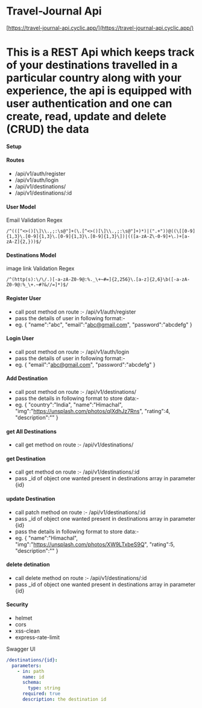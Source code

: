 # Travel-Journal Api
[https://travel-journal-api.cyclic.app/](https://travel-journal-api.cyclic.app/)

# This is a REST Api which keeps track of your destinations travelled in a particular country along with your experience, the api is equipped with user authentication and one can create, read, update and delete (CRUD) the data  

#### Setup

#### Routes

- /api/v1/auth/register
- /api/v1/auth/login
- /api/v1/destinations/
- /api/v1/destinations/:id

#### User Model

Email Validation Regex

```regex
/^(([^<>()[\]\\.,;:\s@"]+(\.[^<>()[\]\\.,;:\s@"]+)*)|(".+"))@((\[[0-9]{1,3}\.[0-9]{1,3}\.[0-9]{1,3}\.[0-9]{1,3}\])|(([a-zA-Z\-0-9]+\.)+[a-zA-Z]{2,}))$/
```

#### Destinations Model

image link Validation Regex

```regex
/^(http(s):\/\/.)[-a-zA-Z0-9@:%._\+~#=]{2,256}\.[a-z]{2,6}\b([-a-zA-Z0-9@:%_\+.~#?&//=]*)$/
```

#### Register User

- call post method on route :- /api/v1/auth/register
- pass the details of user in following format:-
- eg. {
    "name":"abc",
    "email":"abc@gmail.com",
    "password":"abcdefg"
  }

#### Login User

- call post method on route :- /api/v1/auth/login
- pass the details of user in following format:-
- eg. {
    "email":"abc@gmail.com",
    "password":"abcdefg"
  }
#### Add Destination

- call post method on route :- /api/v1/destinations/
- pass the details in following format to store data:-
- eg. {
    "country":"India",
    "name":"Himachal",
    "img":"https://unsplash.com/photos/qIXdhJz7Rns",
    "rating":4,
    "description":""
  }

#### get All Destinations

- call get method on route :- /api/v1/destinations/

#### get Destination

- call get method on route :- /api/v1/destinations/:id
- pass _id of object one wanted present in destinations array in parameter {id}

#### update Destination

- call patch method on route :- /api/v1/destinations/:id
- pass _id of object one wanted present in destinations array in parameter {id}
- pass the details in following format to store data:-
- eg. {
    "name":"Himachal",
    "img":"https://unsplash.com/photos/XW9LTxbeS9Q",
    "rating":5,
    "description":""
}

#### delete detination

- call delete method on route :- /api/v1/destinations/:id
- pass _id of object one wanted present in destinations array in parameter {id}

#### Security

- helmet
- cors
- xss-clean
- express-rate-limit

Swagger UI

```yaml
/destinations/{id}:
  parameters:
    - in: path
      name: id
      schema:
        type: string
      required: true
      description: the destination id
```
